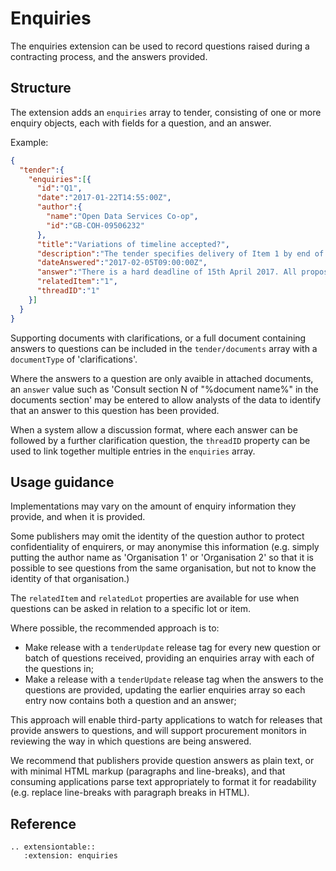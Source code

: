Enquiries 
========================

The enquiries extension can be used to record questions raised during a contracting process, and the answers provided.

## Structure

The extension adds an ```enquiries``` array to tender, consisting of one or more enquiry objects, each with fields for a question, and an answer.

Example:

```json
{
  "tender":{
    "enquiries":[{
      "id":"Q1",
      "date":"2017-01-22T14:55:00Z",
      "author":{
        "name":"Open Data Services Co-op",
        "id":"GB-COH-09506232"
      },
      "title":"Variations of timeline accepted?",
      "description":"The tender specifies delivery of Item 1 by end of March 2017. Will alternative proposals for the timeline be considered?",
      "dateAnswered":"2017-02-05T09:00:00Z",
      "answer":"There is a hard deadline of 15th April 2017. All proposals must be for delivery of Item 1 by this date.",
      "relatedItem":"1",
      "threadID":"1"
    }]
  }
}
```

Supporting documents with clarifications, or a full document containing answers to questions can be included in the ```tender/documents``` array with a ```documentType``` of 'clarifications'. 

Where the answers to a question are only avaible in attached documents, an ```answer``` value such as 'Consult section N of "%document name%" in the documents section' may be entered to allow analysts of the data to identify that an answer to this question has been provided. 

When a system allow a discussion format, where each answer can be followed by a further clarification question, the ```threadID``` property can be used to link together multiple entries in the ```enquiries``` array.

## Usage guidance

Implementations may vary on the amount of enquiry information they provide, and when it is provided. 

Some publishers may omit the identity of the question author to protect confidentiality of enquirers, or may anonymise this information (e.g. simply putting the author name as 'Organisation 1' or 'Organisation 2' so that it is possible to see questions from the same organisation, but not to know the identity of that organisation.)

The ```relatedItem``` and ```relatedLot``` properties are available for use when questions can be asked in relation to a specific lot or item. 

Where possible, the recommended approach is to:

* Make release with a ```tenderUpdate``` release tag for every new question or batch of questions received, providing an enquiries array with each of the questions in;
* Make a release with a ```tenderUpdate``` release tag when the answers to the questions are provided, updating the earlier enquiries array so each entry now contains both a question and an answer;

This approach will enable third-party applications to watch for releases that provide answers to questions, and will support procurement monitors in reviewing the way in which questions are being answered. 

We recommend that publishers provide question answers as plain text, or with minimal HTML markup (paragraphs and line-breaks), and that consuming applications parse text appropriately to format it for readability (e.g. replace line-breaks with paragraph breaks in HTML).

## Reference

```eval_rst
.. extensiontable::
   :extension: enquiries
```
